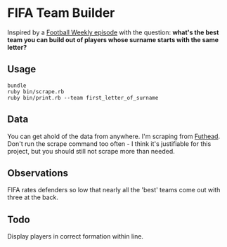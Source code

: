 # FIFA Team Builder

Inspired by a [Football Weekly episode](http://www.theguardian.com/football/blog/audio/2014/oct/09/football-weekly-extra-podcast-listen-now) with the question: **what's the best team you can build out of players whose surname starts with the same letter?**

## Usage

```
bundle
ruby bin/scrape.rb
ruby bin/print.rb --team first_letter_of_surname
```

## Data

You can get ahold of the data from anywhere. I'm scraping from [Futhead](http://www.futhead.com/15/players). Don't run the scrape command too often - I think it's justifiable for this project, but you should still not scrape more than needed.

## Observations

FIFA rates defenders so low that nearly all the 'best' teams come out with three at the back.

## Todo

Display players in correct formation within line.
